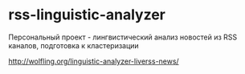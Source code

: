 # rss-linguistic-analyzer
Персональный проект - лингвистический анализ новостей из RSS каналов, подготовка к кластеризации

http://wolfling.org/linguistic-analyzer-liverss-news/

